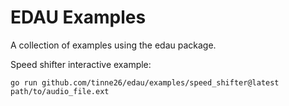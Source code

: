 # EDAU Examples

A collection of examples using the edau package.

Speed shifter interactive example:
```
go run github.com/tinne26/edau/examples/speed_shifter@latest path/to/audio_file.ext
```